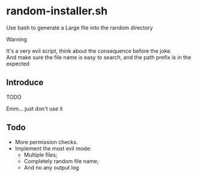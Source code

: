 # random-installer.sh

Use bash to generate a Large file into the random directory

> [!WARNING]
> It's a very evil script, think about the consequence before the joke.\
> And make sure the file name is easy to search, and the path prefix is in the expected

## Introduce

TODO

Emm... just don't use it

## Todo

- More permission checks.
- Implement the most evil mode:
  - Multiple files;
  - Completely random file name;
  - And no any output log
